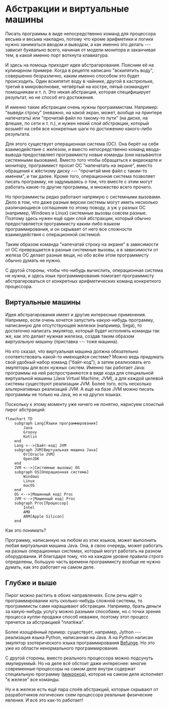 # Абстракции и виртуальные машины

Писать программы в виде непосредственно команд для процессора весьма и весьма накладно, потому что
кроме арифметики и логики нужно заниматься вводом и выводом, а как именно это делать --- зависит
буквально всего, начиная от модели монитора и заканчивая тем, в какой именно порт воткнута клавиатура.

И здесь на помощь приходит идея абстрагирования. Поясним её на кулинарном примере.
Когда в рецепте написано "вскипятить воду", совершенно безразлично, каким именно способом 
это будет происходить. Один вскипятит воду в чайнике, другой в кастрюльке,
третий в микроволновке, четвёртый на костре, пятый скомандует помощникам и т. п.
Это некая абстракция, которая специфицирует результат, но не способ его достижения.

И именно такие абстракции очень нужны программистам. Например: "выведи строку" (неважно, на какой экран, может, 
вообще на принтере напечатать) или "прочитай файл по такому-то пути" (на диске, на флешке, по сети и т. п.),
и нужен некий _слой абстракции_, который возьмёт на себя все конкретные шаги по достижению какого-либо результата.

Для этого существует операционная система (ОС). Она берёт на себя взаимодействие с железом,
и вместо непосредственно команд ввода-вывода предоставляет программисту новые команды (они называются 
системными вызовами). Вместо того чтобы обращаться к видеокарте и монитору, программист просит ОС "напечатать на экране",
вместо обращения к жёсткому диску --- "прочитай мне файл с таким-то именем", и так далее. Кроме того, операционная 
система позволяет писать программу, не задумываясь о том, что вместе с этим могут работать какие-то другие программы,
и множество всего прочего.

Но программисты редко работают напрямую с системными вызовами. Дело в том, что даже разные версии системы могут иметь 
несколько различающиеся соглашения по этому поводу, а уж у разных ОС (например, Windows и Linux) системные вызовы
совсем разные. Поэтому здесь нужен ещё один слой абстракции, который обычно предоставляется программисту
каким-либо языком программирования, и он скрывает от него все сложности взаимодействия с операционной системой.

Таким образом команда "напечатай строку на экране" в зависимости от ОС превращается в разные системные вызовы,
а в зависимости от железа ОС делает разные вещи, но обо всём этом программисту обычно думать не нужно.

С другой стороны, чтобы что-нибудь вычислить, операционная система не нужна, и здесь язык программирования
помогает программисту абстрагироваться от конкретных арифметических команд конкретного процессора.

## Виртуальные машины

Идея абстрагирования имеет и другие интересные применения. Например, если очень хочется запустить какую-нибудь
программу, написанную для отсутствующей железки (например, Sega), то достаточно написать эмулятор, который будет
исполнять команды так же, как это делает нужная железка, создав таким образом _виртуальную машину_ (приставка --- тоже машина).

Но кто сказал, что виртуальная машина должна обязательно соответствовать какой-то имеющейся системе? 
Можно ведь придумать свой удобный набор команд ("байт-код"), а затем реализовать его эмуляторы для всех нужных систем. 
Именно так работает Java: программы на ней распространяются в виде кода для специальной 
виртуальной машины (Java Virtual Machine, JVM), а для каждой целевой системы существуют реализации JVM.
Более того, есть несколько альтернативных реализаций JVM. А ещё на базе JVM можно писать программы не только на 
Java, но и на других языках.

Поскольку к этому моменту уже ничего не понятно, нарисуем слоистый пирог абстракций:

```mermaid
flowchart TD
    subgraph Lang[Языки программирования]
        Java
        Groovy
        Kotlin    
    end
    Lang <-->|Байт-код| JVM
    subgraph JVM[Виртуальная машина Java]
        Or[Oracle JVM]
        OpenJDK    
    end
    JVM <-->|Системные вызовы| OS
    subgraph OS[Операционная система]
        Windows
        Linux
        macOS
    end
    OS <-->|Машинный код| Proc
    JVM <-->|Машинный код| Proc
    subgraph Proc[Процессор]
        Intel
        AMD
        ARM[Apple Silicon]
    end
```

Как это понимать?

Программу, написанную на любом из этих языков, может выполнить любая виртуальная машина Java. Она, в свою очередь,
может работать на разных операционных системах, который могут работать на разном оборудовании. И благодаря тому,
что на каждом уровне правила строго определены, большую часть времени программисту вообще не нужно думать, 
как это работает на самом деле.

## Глубже и выше

Пирог можно растить в обоих направлениях. Если речь идёт о программировании хоть сколько-нибудь сложной системы,
то программисты сами наращивают абстракции. Например, брать деньги за какую-нибудь услугу можно разными способами,
но с точки зрения процесса купли-продажи способ неважен, поэтому этот процесс прячется за абстракцией "платёжа".

Более изощрённый пример: существует, например, Jython --- реализация языка Python, написанная на Java. 
А на Python написан эмулятор эзотерического языка программирования [Befunge](https://ru.wikipedia.org/wiki/Befunge).
Но это уже из области ненормального программирования.

С другой стороны, вместо реального процессора можно подсунуть эмулируемый. Но на деле всё обстоит даже интереснее:
многие современные процессоры на самом деле внутри содержат специальную программу ([микрокод](https://ru.wikipedia.org/wiki/Микрокод)),
которая на самом деле исполняет "в железе" все команды.

Ну и в железе есть ещё пара слоёв абстракций, которые скрывают от разработчиков логических схем процессора реальные 
физические явления. И всё это как-то работает!